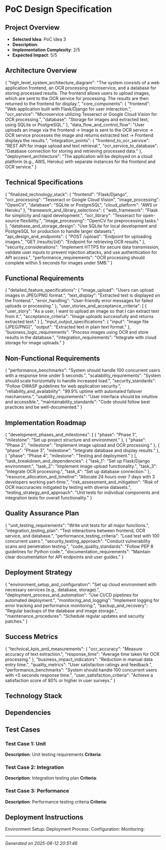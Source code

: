 # PoC Design Specification

## Project Overview
- **Selected Idea**: PoC Idea 3
- **Description**: 
- **Implementation Complexity**: 2/5
- **Expected Impact**: 5/5

## Architecture Overview
{
  "high_level_system_architecture_diagram": "The system consists of a web application frontend, an OCR processing microservice, and a database for storing processed results. The frontend allows users to upload images, which are sent to the OCR service for processing. The results are then returned to the frontend for display.",
  "core_components": {
    "frontend": "Web application built with Flask/Django for user interaction.",
    "ocr_service": "Microservice utilizing Tesseract or Google Cloud Vision for OCR processing.",
    "database": "Storage for images and extracted text, using SQLite or PostgreSQL."
  },
  "data_flow_and_control_flow": "User uploads an image via the frontend -> Image is sent to the OCR service -> OCR service processes the image and returns extracted text -> Frontend displays the results.",
  "integration_points": {
    "frontend_to_ocr_service": "REST API for image upload and text retrieval.",
    "ocr_service_to_database": "Database connection for storing and retrieving processed data."
  },
  "deployment_architecture": "The application will be deployed on a cloud platform (e.g., AWS, Heroku) with separate instances for the frontend and OCR service."
}

## Technical Specifications
{
  "finalized_technology_stack": {
    "frontend": "Flask/Django",
    "ocr_processing": "Tesseract or Google Cloud Vision",
    "image_processing": "OpenCV",
    "database": "SQLite or PostgreSQL",
    "cloud_platform": "AWS or Heroku"
  },
  "framework_and_library_selections": {
    "web_framework": "Flask for simplicity and rapid development.",
    "ocr_library": "Tesseract for open-source flexibility.",
    "image_processing": "OpenCV for preprocessing tasks."
  },
  "database_and_storage_design": "Use SQLite for local development and PostgreSQL for production to handle larger datasets.",
  "api_design_and_endpoints": {
    "POST /upload": "Endpoint for uploading images.",
    "GET /results/{id}": "Endpoint for retrieving OCR results."
  },
  "security_considerations": "Implement HTTPS for secure data transmission, validate user inputs to prevent injection attacks, and use authentication for API access.",
  "performance_requirements": "OCR processing should complete within 5 seconds for images under 5MB."
}

## Functional Requirements
{
  "detailed_feature_specifications": {
    "image_upload": "Users can upload images in JPEG/PNG format.",
    "text_display": "Extracted text is displayed on the frontend.",
    "error_handling": "User-friendly error messages for failed uploads or processing."
  },
  "user_stories_and_acceptance_criteria": [
    {
      "user_story": "As a user, I want to upload an image so that I can extract text from it.",
      "acceptance_criteria": "Image uploads successfully and returns extracted text."
    }
  ],
  "input_output_specifications": {
    "input": "Image file (JPEG/PNG)",
    "output": "Extracted text in plain text format."
  },
  "business_logic_requirements": "Process images using OCR and store results in the database.",
  "integration_requirements": "Integrate with cloud storage for image uploads."
}

## Non-Functional Requirements
{
  "performance_benchmarks": "System should handle 100 concurrent users with a response time under 5 seconds.",
  "scalability_requirements": "System should scale horizontally to handle increased load.",
  "security_standards": "Follow OWASP guidelines for web application security.",
  "reliability_and_availability": "99.9% uptime with automated failover mechanisms.",
  "usability_requirements": "User interface should be intuitive and accessible.",
  "maintainability_standards": "Code should follow best practices and be well-documented."
}

## Implementation Roadmap
{
  "development_phases_and_milestones": [
    {
      "phase": "Phase 1",
      "milestone": "Set up project structure and environment."
    },
    {
      "phase": "Phase 2",
      "milestone": "Implement image upload and OCR processing."
    },
    {
      "phase": "Phase 3",
      "milestone": "Integrate database and display results."
    },
    {
      "phase": "Phase 4",
      "milestone": "Testing and deployment."
    }
  ],
  "task_breakdown_and_dependencies": {
    "task_1": "Set up Flask/Django environment.",
    "task_2": "Implement image upload functionality.",
    "task_3": "Integrate OCR processing.",
    "task_4": "Set up database connection."
  },
  "resource_allocation_and_timeline": "Allocate 24 hours over 7 days with 3 developers working part-time.",
  "risk_assessment_and_mitigation": "Risk of OCR inaccuracies mitigated by testing with diverse datasets.",
  "testing_strategy_and_approach": "Unit tests for individual components and integration tests for overall functionality."
}

## Quality Assurance Plan
{
  "unit_testing_requirements": "Write unit tests for all major functions.",
  "integration_testing_plan": "Test interactions between frontend, OCR service, and database.",
  "performance_testing_criteria": "Load test with 100 concurrent users.",
  "security_testing_approach": "Conduct vulnerability scans and penetration testing.",
  "code_quality_standards": "Follow PEP 8 guidelines for Python code.",
  "documentation_requirements": "Maintain clear documentation for API endpoints and user guides."
}

## Deployment Strategy
{
  "environment_setup_and_configuration": "Set up cloud environment with necessary services (e.g., database, storage).",
  "deployment_process_and_automation": "Use CI/CD pipelines for automated deployment.",
  "monitoring_and_logging": "Implement logging for error tracking and performance monitoring.",
  "backup_and_recovery": "Regular backups of the database and image storage.",
  "maintenance_procedures": "Schedule regular updates and security patches."
}

## Success Metrics
{
  "technical_kpis_and_measurements": {
    "ocr_accuracy": "Measure accuracy of text extraction.",
    "response_time": "Average time taken for OCR processing."
  },
  "business_impact_indicators": "Reduction in manual data entry time.",
  "quality_metrics": "User satisfaction ratings and feedback.",
  "performance_benchmarks": "System should handle 100 concurrent users with <5 seconds response time.",
  "user_satisfaction_criteria": "Achieve a satisfaction score of 80% or higher in user surveys."
}

## Technology Stack


## Dependencies


## Test Cases

### Test Case 1: Unit
**Description**: Unit testing requirements
**Criteria**: 

### Test Case 2: Integration
**Description**: Integration testing plan
**Criteria**: 

### Test Case 3: Performance
**Description**: Performance testing criteria
**Criteria**: 


## Deployment Instructions

Environment Setup: 
Deployment Process: 
Configuration: 
Monitoring: 


---
*Generated on 2025-08-12 20:51:46*
